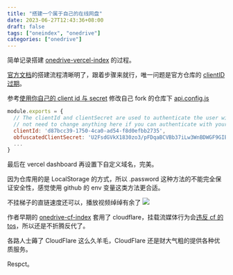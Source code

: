 ```yaml
---
title: "搭建一个属于自己的在线网盘"
date: 2023-06-27T12:43:36+08:00
draft: false
tags: ["oneindex", "onedrive"]
categories: ["onedrive"]
---
```


简单记录搭建 [onedrive-vercel-index](https://github.com/spencerwooo/onedrive-vercel-index) 的过程。

[官方文档](https://ovi.swo.moe/zh/docs/getting-started)的搭建流程清晰明了，跟着步骤来就行，唯一问题是官方仓库的 [clientID 过期](https://github.com/spencerwooo/onedrive-vercel-index/issues/1049)。


参考[使用你自己的 client id 与 secret](https://ovi.swo.moe/zh/docs/advanced#%E4%BD%BF%E7%94%A8%E4%BD%A0%E8%87%AA%E5%B7%B1%E7%9A%84-client-id-%E4%B8%8E-secret) 修改自己 fork 的仓库下 [api.config.js](https://github.com/spencerwooo/onedrive-vercel-index/blob/main/config/api.config.js)

```js
module.exports = {
  // The clientId and clientSecret are used to authenticate the user with Microsoft Graph API using OAuth. You would
  // not need to change anything here if you can authenticate with your personal Microsoft account with OneDrive International.
  clientId: 'd87bcc39-1750-4ca0-ad54-f8d0efbb2735',
  obfuscatedClientSecret: 'U2FsdGVkX1830zo3/pFDqaBCVBb37iLw3WnBDWGF9GIB2f4apzv0roemp8Y+iIxI3Ih5ecyukqELQEGzZlYiWg==',
  ...
}
```

最后在 vercel dashboard 再设置下自定义域名，完美。

因为仓库用的是 LocalStorage 的方式，所以 .password 这种方法的不能完全保证安全性，感觉使用 github 的 env 变量这类方法更合适。

不挂梯子的直链速度还可以，播放视频绰绰有余了
![](https://s2.loli.net/2023/06/27/7w1WndxBTkFZgqX.jpg)

作者早期的 [onedrive-cf-index](https://github.com/spencerwooo/onedrive-cf-index) 套用了 cloudflare，挂载流媒体行为会[违反 cf 的 tos](https://hostloc.com/thread-1053006-1-1.html)，所以还是不折腾反代了。

各路人士薅了 CloudFlare 这么久羊毛，CloudFlare 还是财大气粗的提供各种优质服务。

Respct。